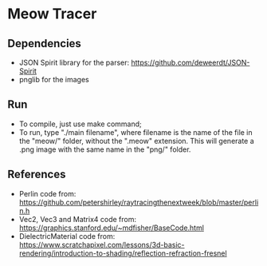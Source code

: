 # Meow Tracer

## Dependencies

* JSON Spirit library for the parser: https://github.com/deweerdt/JSON-Spirit
* pnglib for the images

## Run
* To compile, just use make command;
* To run, type "./main filename", where filename is the name of the file in the "meow/" folder, without the ".meow" extension. This will generate a .png image with the same name in the "png/" folder.

## References

* Perlin code from: https://github.com/petershirley/raytracingthenextweek/blob/master/perlin.h
* Vec2, Vec3 and Matrix4 code from: https://graphics.stanford.edu/~mdfisher/BaseCode.html
* DielectricMaterial code from: https://www.scratchapixel.com/lessons/3d-basic-rendering/introduction-to-shading/reflection-refraction-fresnel